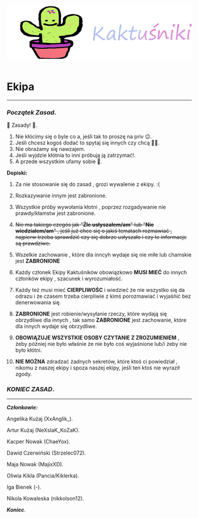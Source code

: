 <div align=center>
    <!-- ./logo/Logo_Kaktusniki.png -->
    <img src="./logo/Logo_Kaktusniki.png" width="512">
    <br /><br />
</div>

# Ekipa
-----------------------
### ***Początek Zasad***.

🍧 Zasady! 🍧.
1. Nie kłócimy się o byle co a, jeśli tak to proszę na priv 😉.
2. Jeśli chcesz kogoś dodać to spytaj się innych czy chcą 👍🏻.
3. Nie obrażamy się nawzajem.
4. Jeśli wyjdzie kłótnia to inni próbują ją zatrzymać!.
5. A przede wszystkim ufamy sobie 🖤.

**Dopiski:**

1. Za nie stosowanie się do zasad , grozi wywalenie z ekipy. :(

2. Rozkazywanie innym jest zabronione. 

3. Wszystkie próby wywołania kłotni , poprzez rozgadywanie nie prawdy/kłamstw jest zabronione.

4. ~~Nie ma takiego czegós jak "**Źle usłyszałem/am**" lub "**Nie wiedziałem/am**" , jeśli już chce się o jakiś tematach rozmawiać , najpierw trzeba sprawdzić czy się dobrze usłyszało i czy te informacje są prawdziwe.~~

5. Wszelkie zachowanie , które dla inncyh wydaje się nie miłe lub chamskie jest **ZABRONIONE**

6. Każdy członek Ekipy Kaktuśników obowiązkowo **MUSI MIEĆ** do innych członków ekipy , szacunek i wyrozumiałość.

7. Każdy też musi mieć **CIERPLIWOŚC** i wiedzieć że nie wszystko się da odrazu i że czasem trzeba cierpliwie z kimś porozmawiać i wyjaśńić bez denerwowania się.

8. **ZABRONIONE** jest robienie/wysyłanie rzeczy, które wydają się obrzydliwe dla innych , tak samo **ZABRONIONE** jest zachowanie, które dla innych wydaje się obrzydliwe.

9. **OBOWIĄZUJE WSZYSTKIE OSOBY CZYTANIE Z ZROZUMIENIEM** , żeby później nie było właśnie że nie było coś wyjaśnione lub/i żeby nie było kłótni. 

10. **NIE MOŻNA** zdradzać żadnych sekretów, które ktoś ci powiedział , nikomu z naszej ekipy i spoza naszej ekipy, jeśli ten ktoś nie wyraził zgody.


### ***KONIEC ZASAD***.


---------------------
***Członkowie:***

Angelika Kużaj (XxAnglik_).

Artur Kużaj (NeXsIaK_KoZaK).

Kacper Nowak (ChaeYox).

Dawid Czerwiński (Strzelec072).

Maja Nowak (MajixXD).

Oliwia Kikla (Pancia/Kiklerka).

Iga Bienek (-).

Nikola Kowaleska (nikkolson12).



***Koniec***.

